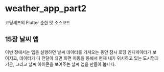# weather_app_part2

코딩셰프의 Flutter 순한 맛 소스코드 

## 15장 날씨 앱

이번 장에서는 앱을 실행하면 날씨 데이터를 가져오는 동안 잠시 로딩 인디케이터가 보여지고, 데이터가 다 전달이 되면 화면 이동을 통해서 현재 내가 위치하고 있는 도시명과 기온, 그리고 날씨 아이콘을 보여주는 날씨 앱을 만들어 봅니다.





